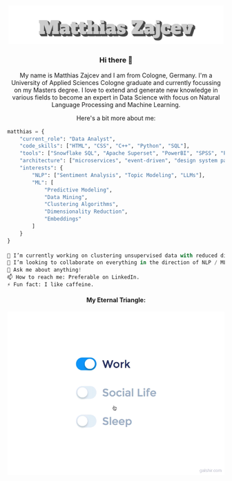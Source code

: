 <p align="center">
  <img src="assets/name.svg" alt="Me, myself and I" width="500">
</p>

<h3 align="center">Hi there 👋</h3>

<p align="center">
  My name is Matthias Zajcev and I am from Cologne, Germany. 
    I'm a University of Applied Sciences Cologne graduate and currently focussing on my Masters degree.
  I love to extend and generate new knowledge in various fields to become an expert in Data Science with focus on Natural Language Processing and Machine Learning.
</p>


<p align="center">Here's a bit more about me:</p>

<div>

```python
matthias = {
    "current_role": "Data Analyst",
    "code_skills": ["HTML", "CSS", "C++", "Python", "SQL"],
    "tools": ["Snowflake SQL", "Apache Superset", "PowerBI", "SPSS", "Pandas", "spaCy", "Langchain", "Transformers", "Scikit-learn" & many more],
    "architecture": ["microservices", "event-driven", "design system pattern"],
    "interests": {
        "NLP": ["Sentiment Analysis", "Topic Modeling", "LLMs"],
        "ML": [
            "Predictive Modeling", 
            "Data Mining", 
            "Clustering Algorithms", 
            "Dimensionality Reduction", 
            "Embeddings"
        ]
    }
}

🔭 I’m currently working on clustering unsupervised data with reduced dimensionality to discover knowledge in a business setting.
👯 I’m looking to collaborate on everything in the direction of NLP / ML.
💬 Ask me about anything!
📫 How to reach me: Preferable on LinkedIn.
⚡ Fun fact: I like caffeine.

```

<h4 align="center">My Eternal Triangle:</h4>
<p align="center">
  <img src="assets/life_balance.gif" alt="Work Life Balance GIF">
</p>
